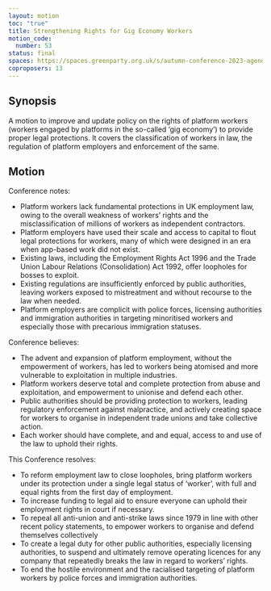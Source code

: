 ```yaml
---
layout: motion
toc: "true"
title: Strengthening Rights for Gig Economy Workers
motion_code:
  number: 53
status: final
spaces: https://spaces.greenparty.org.uk/s/autumn-conference-2023-agenda-forum/post/post/view?id=11180
coproposers: 13
---
```

## Synopsis

A motion to improve and update policy on the rights of platform workers (workers engaged by platforms in the so-called ‘gig economy’) to provide proper legal protections. It covers the classification of workers in law, the regulation of platform employers and enforcement of the same.

## Motion

Conference notes:

* Platform workers lack fundamental protections in UK employment law, owing to the overall weakness of workers’ rights and the misclassification of millions of workers as independent contractors.
* Platform employers have used their scale and access to capital to flout legal protections for workers, many of which were designed in an era when app-based work did not exist.
* Existing laws, including the Employment Rights Act 1996 and the Trade Union Labour Relations (Consolidation) Act 1992, offer loopholes for bosses to exploit.
* Existing regulations are insufficiently enforced by public authorities, leaving workers exposed to mistreatment and without recourse to the law when needed.
* Platform employers are complicit with police forces, licensing authorities and immigration authorities in targeting minoritised workers and especially those with precarious immigration statuses.

Conference believes:

* The advent and expansion of platform employment, without the empowerment of workers, has led to workers being atomised and more vulnerable to exploitation in multiple industries.
* Platform workers deserve total and complete protection from abuse and exploitation, and empowerment to unionise and defend each other.
* Public authorities should be providing protection to workers, leading regulatory enforcement against malpractice, and actively creating space for workers to organise in independent trade unions and take collective action.
* Each worker should have complete, and and equal, access to and use of the law to uphold their rights.

This Conference resolves:

* To reform employment law to close loopholes, bring platform workers under its protection under a single legal status of ‘worker’, with full and equal rights from the first day of employment.
* To increase funding to legal aid to ensure everyone can uphold their employment rights in court if necessary.
* To repeal all anti-union and anti-strike laws since 1979 in line with other recent policy statements, to empower workers to organise and defend themselves collectively
* To create a legal duty for other public authorities, especially licensing authorities, to suspend and ultimately remove operating licences for any company that repeatedly breaks the law in regard to workers’ rights.
* To end the hostile environment and the racialised targeting of platform workers by police forces and immigration authorities.